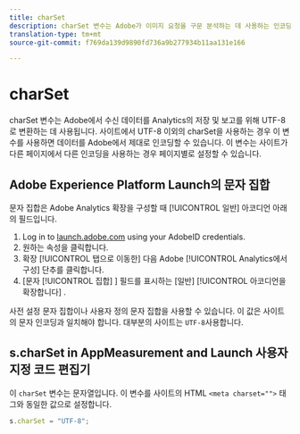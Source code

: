 ```yaml
---
title: charSet
description: charSet 변수는 Adobe가 이미지 요청을 구문 분석하는 데 사용하는 인코딩을 결정합니다.
translation-type: tm+mt
source-git-commit: f769da139d9890fd736a9b277934b11aa131e166

---
```



# charSet

charSet 변수는 Adobe에서 수신 데이터를 Analytics의 저장 및 보고를 위해 UTF-8로 변환하는 데 사용됩니다. 사이트에서 UTF-8 이외의 charSet을 사용하는 경우 이 변수를 사용하면 데이터를 Adobe에서 제대로 인코딩할 수 있습니다. 이 변수는 사이트가 다른 페이지에서 다른 인코딩을 사용하는 경우 페이지별로 설정할 수 있습니다.

## Adobe Experience Platform Launch의 문자 집합

문자 집합은 Adobe Analytics 확장을 구성할 때 [!UICONTROL 일반] 아코디언 아래의 필드입니다.

1. Log in to [launch.adobe.com](https://launch.adobe.com) using your AdobeID credentials.
2. 원하는 속성을 클릭합니다.
3. 확장 [!UICONTROL 탭으로 이동한] 다음 Adobe [!UICONTROL Analytics에서 구성] 단추를 클릭합니다.
4. [문자 [!UICONTROL 집합] ] 필드를 표시하는 [일반] [!UICONTROL 아코디언을 확장합니다] .

사전 설정 문자 집합이나 사용자 정의 문자 집합을 사용할 수 있습니다. 이 값은 사이트의 문자 인코딩과 일치해야 합니다. 대부분의 사이트는 `UTF-8`사용합니다.

## s.charSet in AppMeasurement and Launch 사용자 지정 코드 편집기

이 `charSet` 변수는 문자열입니다. 이 변수를 사이트의 HTML `<meta charset="">` 태그와 동일한 값으로 설정합니다.

```js
s.charSet = "UTF-8";
```
